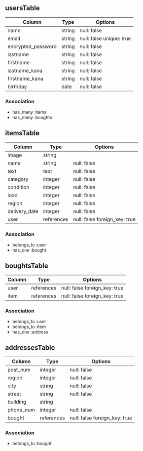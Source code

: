 ## usersTable

|Column              |Type       |Options        |
|--------------------|-----------|---------------|
|name                |string     |null: false    |
|email               |string     |null: false unique: true|
|encrypted_password  |string     |null: false    |
|lastname            |string     |null: false    |
|firstname           |string     |null: false    |
|lastname_kana       |string     |null: false    |
|firstname_kana      |string     |null: false    |
|birthday            |date       |null: false    |


### Association
- has_many :items
- has_many :boughts

## itemsTable

|Column       |Type       |Options         |
|-------------|-----------|----------------|
|image        |string     |                |
|name         |string     |null: false     |
|text         |text       |null: false     |
|category     |integer    |null: false     |
|condition    |integer    |null: false     |
|load         |integer    |null: false     |
|region       |integer    |null: false     |
|delivery_date|integer    |null: false     |
|user         |references |null: false foreign_key: true|



### Association
- belongs_to :user
- has_one :bought


## boughtsTable

|Column    |Type       |Options        |
|----------|-----------|---------------|
|user      |references |null: false foreign_key: true| 
|item      |references |null: false foreign_key: true|


### Association
- belongs_to :user
- belongs_to :item
- has_one :address

## addressesTable

|Column               |Type       |Options        |
|---------------------|-----------|---------------|
|post_num             |integer    |null: false    |
|region               |integer    |null: false    |
|city                 |string     |null: false    |
|street               |string     |null: false    |
|building             |string     |               |
|phone_num            |integer    |null: false    |
|bought               |references |null: false foreign_key: true|


### Association
- belongs_to :bought